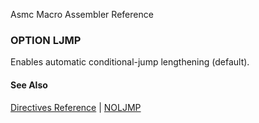 Asmc Macro Assembler Reference

### OPTION LJMP

Enables automatic conditional-jump lengthening (default).

#### See Also

[Directives Reference](readme.md) | [NOLJMP](opt_noljmp.md)